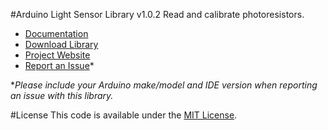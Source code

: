 #Arduino Light Sensor Library v1.0.2
Read and calibrate photoresistors.

* [Documentation](http://robotsbigdata.com/docs-arduino-light-sensor.html)
* [Download Library](https://github.com/alextaujenis/RBD_LightSensor/raw/master/extras/RBD_LightSensor.zip)
* [Project Website](http://robotsbigdata.com)
* [Report an Issue](https://github.com/alextaujenis/RBD_LightSensor/issues/new)*

\**Please include your Arduino make/model and IDE version when reporting an issue with this library.*

#License
This code is available under the [MIT License](http://opensource.org/licenses/mit-license.php).